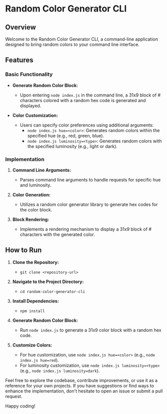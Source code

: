 # Random Color Generator CLI

## Overview

Welcome to the Random Color Generator CLI, a command-line application designed to bring random colors to your command line interface.

## Features

### Basic Functionality

- **Generate Random Color Block:**
  - Upon entering `node index.js` in the command line, a 31x9 block of # characters colored with a random hex code is generated and displayed.

- **Color Customization:**
  - Users can specify color preferences using additional arguments:
    - `node index.js hue=<color>`: Generates random colors within the specified hue (e.g., red, green, blue).
    - `node index.js luminosity=<type>`: Generates random colors with the specified luminosity (e.g., light or dark).

### Implementation

1. **Command Line Arguments:**
   - Parses command line arguments to handle requests for specific hue and luminosity.

2. **Color Generation:**
   - Utilizes a random color generator library to generate hex codes for the color block.

3. **Block Rendering:**
   - Implements a rendering mechanism to display a 31x9 block of # characters with the generated color.

## How to Run

1. **Clone the Repository:**
   - `git clone <repository-url>`

2. **Navigate to the Project Directory:**
   - `cd random-color-generator-cli`

3. **Install Dependencies:**
   - `npm install`

4. **Generate Random Color Block:**
   - Run `node index.js` to generate a 31x9 color block with a random hex code.

5. **Customize Colors:**
   - For hue customization, use `node index.js hue=<color>` (e.g., `node index.js hue=red`).
   - For luminosity customization, use `node index.js luminosity=<type>` (e.g., `node index.js luminosity=dark`).

Feel free to explore the codebase, contribute improvements, or use it as a reference for your own projects. If you have suggestions or find ways to enhance the implementation, don't hesitate to open an issue or submit a pull request.

Happy coding!
